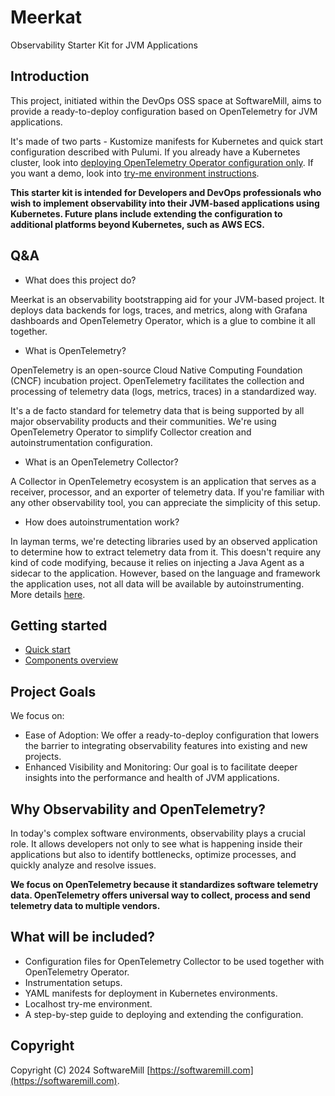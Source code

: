 # Meerkat

Observability Starter Kit for JVM Applications

## Introduction

This project, initiated within the DevOps OSS space at SoftwareMill, aims to provide a ready-to-deploy configuration based on OpenTelemetry for JVM applications. 

It's made of two parts - Kustomize manifests for Kubernetes and quick start configuration described with Pulumi. If you already have a Kubernetes cluster, look into [deploying OpenTelemetry Operator configuration only](docs/Kustomize.md). If you want a demo, look into [try-me environment instructions](docs/TryMe.md).

**This starter kit is intended for Developers and DevOps professionals who wish to implement observability into their JVM-based applications using Kubernetes.
Future plans include extending the configuration to additional platforms beyond Kubernetes, such as AWS ECS.**

## Q&A

- What does this project do?

Meerkat is an observability bootstrapping aid for your JVM-based project. It deploys data backends for logs, traces, and metrics, along with Grafana dashboards and OpenTelemetry Operator, which is a glue to combine it all together.

- What is OpenTelemetry?

OpenTelemetry is an open-source Cloud Native Computing Foundation (CNCF) incubation project.
OpenTelemetry facilitates the collection and processing of telemetry data (logs, metrics, traces) in a standardized way. 

It's a de facto standard for telemetry data that is being supported by all major observability products and their communities. We're using OpenTelemetry Operator to simplify Collector creation and autoinstrumentation configuration.

- What is an OpenTelemetry Collector?

A Collector in OpenTelemetry ecosystem is an application that serves as a receiver, processor, and an exporter of telemetry data. If you're familiar with any other observability tool, you can appreciate the simplicity of this setup. 

- How does autoinstrumentation work?

In layman terms, we're detecting libraries used by an observed application to determine how to extract telemetry data from it. This doesn't require any kind of code modifying, because it relies on injecting a Java Agent as a sidecar to the application. However, based on the language and framework the application uses, not all data will be available by autoinstrumenting. More details [here](https://github.com/open-telemetry/opentelemetry-java-instrumentation/blob/main/docs/supported-libraries.md).

## Getting started

- [Quick start](docs/TryMe.md)
- [Components overview](docs/Components.md)

## Project Goals

We focus on:

- Ease of Adoption: We offer a ready-to-deploy configuration that lowers the barrier to integrating observability features into existing and new projects.
- Enhanced Visibility and Monitoring: Our goal is to facilitate deeper insights into the performance and health of JVM applications.

## Why Observability and OpenTelemetry?

In today's complex software environments, observability plays a crucial role.
It allows developers not only to see what is happening inside their applications but also to identify bottlenecks,
optimize processes, and quickly analyze and resolve issues.

**We focus on OpenTelemetry because it standardizes software telemetry data. OpenTelemetry offers universal way to collect, process and send telemetry data to multiple vendors.**

## What will be included?

- Configuration files for OpenTelemetry Collector to be used together with OpenTelemetry Operator.
- Instrumentation setups.
- YAML manifests for deployment in Kubernetes environments.
- Localhost try-me environment.
- A step-by-step guide to deploying and extending the configuration.

## Copyright

Copyright (C) 2024 SoftwareMill [https://softwaremill.com](https://softwaremill.com).
